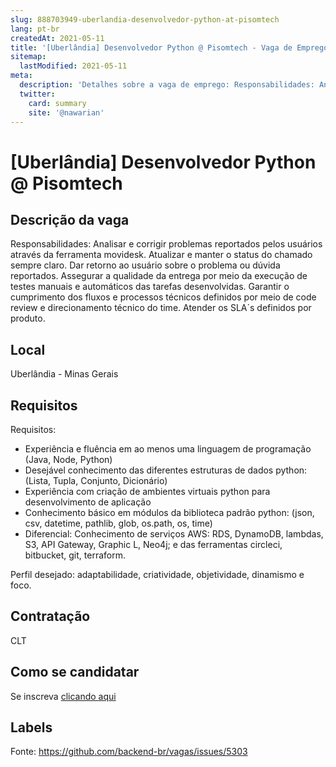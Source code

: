 ```yaml
---
slug: 888703949-uberlandia-desenvolvedor-python-at-pisomtech
lang: pt-br
createdAt: 2021-05-11
title: '[Uberlândia] Desenvolvedor Python @ Pisomtech - Vaga de Emprego'
sitemap:
  lastModified: 2021-05-11
meta:
  description: 'Detalhes sobre a vaga de emprego: Responsabilidades: Analisar e corrigir problemas reportados pelos usuários através da ferramenta movidesk. Atualizar e manter o status do chamado sempre claro. Dar retorno ao usuário sobre o problema ou dúvida reportados. Assegurar a qualidade da entrega por meio da execução de testes manuais e automáticos das tarefas desenvolvidas. Garantir o cumprimento dos fluxos e processos técnicos definidos por meio de code review e direcionamento técnico do time. Atender os SLA´s definidos por produto.'
  twitter:
    card: summary
    site: '@nawarian'
---
```


# [Uberlândia] Desenvolvedor Python @ Pisomtech

## Descrição da vaga

Responsabilidades:
Analisar e corrigir problemas reportados pelos usuários através da ferramenta movidesk.
Atualizar e manter o status do chamado sempre claro.
Dar retorno ao usuário sobre o problema ou dúvida reportados.
Assegurar a qualidade da entrega por meio da execução de testes manuais e automáticos das tarefas desenvolvidas.
Garantir o cumprimento dos fluxos e processos técnicos definidos por meio de code review e direcionamento técnico do time.
Atender os SLA´s definidos por produto.

## Local

Uberlândia - Minas Gerais

## Requisitos

Requisitos:
- Experiência e fluência em ao menos uma linguagem de programação (Java, Node, Python)
- Desejável conhecimento das diferentes estruturas de dados python: (Lista, Tupla, Conjunto, Dicionário)
- Experiência com criação de ambientes virtuais python para desenvolvimento de aplicação
- Conhecimento básico em módulos da biblioteca padrão python: (json, csv, datetime, pathlib, glob, os.path, os, time)
- Diferencial: Conhecimento de serviços AWS: RDS, DynamoDB, lambdas, S3, API Gateway, Graphic L, Neo4j; e das ferramentas circleci, bitbucket, git, terraform.

Perfil desejado: adaptabilidade, criatividade, objetividade, dinamismo e foco.

## Contratação

CLT

## Como se candidatar

Se inscreva [clicando aqui](https://www.pyjobs.com.br/job/2560)

## Labels



Fonte: https://github.com/backend-br/vagas/issues/5303